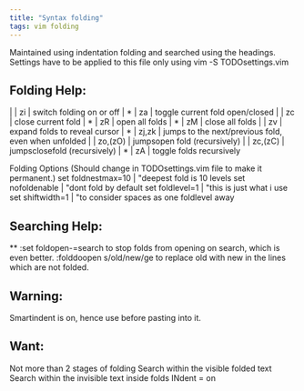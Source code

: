 ```yaml
---
title: "Syntax folding"
tags: vim folding
---
```


Maintained using indentation folding and searched using the headings.
Settings have to be applied to this file only using vim -S TODOsettings.vim

## Folding Help:
 
|   | zi |	switch folding on or off
| * | za |	toggle current fold open/closed
|   | zc |	close current fold
| * | zR |	open all folds
| * | zM |	close all folds
|   | zv |	expand folds to reveal cursor
| * | zj,zk | jumps to the next/previous fold, even when unfolded
|   | zo,(zO) | jumpsopen fold (recursively)
|   | zc,(zC) | jumpsclosefold (recursively)
| * | zA	| toggle folds recursively
  
 Folding Options (Should change in TODOsettings.vim file to make it permanent.)
set foldnestmax=10      | "deepest fold is 10 levels
set nofoldenable        | "dont fold by default
set foldlevel=1         | "this is just what i use
set shiftwidth=1 	| "to consider spaces as one foldlevel away
 
## Searching Help:
 ** :set foldopen-=search  		to stop folds from opening on search, which is even better.
    :folddoopen s/old/new/ge 	to replace old with new in the lines which are not folded. 

## Warning: 
 Smartindent is on, hence use <F2> before pasting into it.
 
## Want: 
 Not more than 2 stages of folding
 Search within the visible folded text
 Search within the invisible text inside folds
 INdent = on
